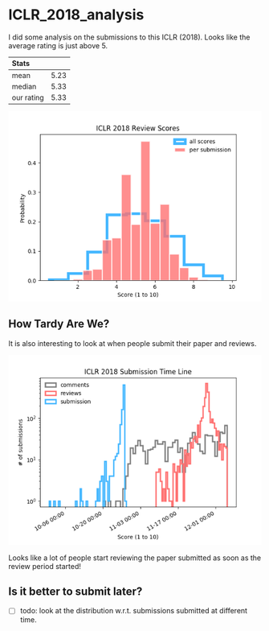# ICLR_2018_analysis

I did some analysis on the submissions to this ICLR (2018). Looks like the average rating is just above 5.

| Stats      |      |
|:---------- |:---- |
| mean       | 5.23 |
| median     | 5.33 |
| our rating | 5.33 |

![all_scores.png](./figures/all_scores.png)

## How Tardy Are We?

It is also interesting to look at when people submit their paper and reviews. 

![./figures/submission_timeline.png](./figures/submission_timeline.png)

Looks like a lot of people start reviewing the paper submitted as soon as the review period started!

## Is it better to submit later?

- [ ] todo: look at the distribution w.r.t. submissions submitted at different time.
